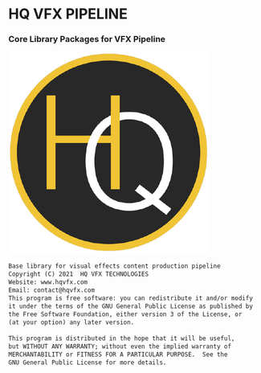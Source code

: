 # HQ VFX PIPELINE
### Core Library Packages for VFX Pipeline

![alt text](hqvfx.png)


    Base library for visual effects content production pipeline
    Copyright (C) 2021  HQ VFX TECHNOLOGIES
    Website: www.hqvfx.com
    Email: contact@hqvfx.com
    This program is free software: you can redistribute it and/or modify
    it under the terms of the GNU General Public License as published by
    the Free Software Foundation, either version 3 of the License, or
    (at your option) any later version.

    This program is distributed in the hope that it will be useful,
    but WITHOUT ANY WARRANTY; without even the implied warranty of
    MERCHANTABILITY or FITNESS FOR A PARTICULAR PURPOSE.  See the
    GNU General Public License for more details.
